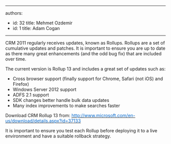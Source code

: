 

---
authors:
  - id: 32
    title: Mehmet Ozdemir
  - id: 1
    title: Adam Cogan
---




<span class='intro'> CRM 2011 regularly receives updates, known as Rollups. Rollups&#160;are a set of cumulative updates and patches. It is important to ensure you are up to date as there many ​great enhancements (and the odd bug fix) that are included over time.  </span>

<p>​The current version is Rollup 13 and includes a great set of updates such as&#58;</p><ul><li>Cross browser support (finally support for Chrome, Safari (not iOS) and Firefox)</li><li>Windows Server 2012 support</li><li>ADFS 2.1 support</li><li>SDK changes better handle bulk data updates</li><li>Many index improvements to make searches faster</li></ul><p>Download CRM Rollup 13 from&#58; <a href="http&#58;//www.microsoft.com/en-us/download/details.aspx?id=37133"><span style="text-decoration&#58;underline;"><font color="#0066cc">http&#58;//www.microsoft.com/en-us/download/details.aspx?id=37133</font></span></a></p><p>It is important to ensure you test each Rollup before deploying it to a live environment and have a suitable rollback strategy.</p><p>&#160;</p>


